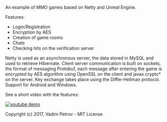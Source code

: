 An example of MMO games based on Netty and Unreal Engine.

Features:

* Login/Registration
* Encryption by AES
* Creation of game rooms
* Chats
* Checking hits on the verification server

Netty is used as an asynchronous server, the data stored in MySQL and used to retrieve Hibernate. Client server communication is built on sockets, the format of messaging Protobuf, each message after entering the game is encrypted by AES algorithm using OpenSSL on the client and javax.crypto* on the server. Key exchange takes place using the Diffie-Hellman protocol. Support for Android and Windows.

See a short video with the features:

[![youtube demo](https://github.com/VadimDev/Spiky-Project/blob/master/screenshot.png)](https://youtu.be/pMYijWJV56w)

Copyright (c) 2017, Vadim Petrov - MIT License